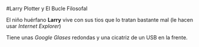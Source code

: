 #Larry Plotter y El Bucle Filosofal

El niño huérfano **Larry** vive con sus tios que lo tratan bastante mal (le hacen usar *Internet Explorer*)

Tiene unas *Google Glases* redondas y una cicatriz de un USB en la frente.

